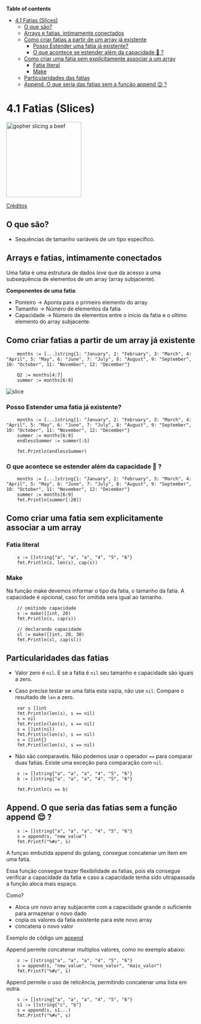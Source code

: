 **Table of contents**

- [4.1 Fatias (Slices)](#41-fatias-slices)
  - [O que são?](#o-que-são)
  - [Arrays e fatias, intimamente conectados](#arrays-e-fatias-intimamente-conectados)
  - [Como criar fatias a partir de um array já existente](#como-criar-fatias-a-partir-de-um-array-já-existente)
    - [Posso Estender uma fatia já existente?](#posso-estender-uma-fatia-já-existente)
    - [O que acontece se estender além da capacidade :thinking: ?](#o-que-acontece-se-estender-além-da-capacidade-thinking-)
  - [Como criar uma fatia sem explicitamente associar a um array](#como-criar-uma-fatia-sem-explicitamente-associar-a-um-array)
    - [Fatia literal](#fatia-literal)
    - [Make](#make)
  - [Particularidades das fatias](#particularidades-das-fatias)
  - [Append. O que seria das fatias sem a função append :relieved: ?](#append-o-que-seria-das-fatias-sem-a-função-append-relieved-)

# 4.1 Fatias (Slices)

<img src="https://golangforall.com/assets/gophslice.svg" alt="gopher slicing a beef" width="200"/>

[Créditos](https://golangforall.com)

## O que são?

- Sequências de tamanho variáveis de um tipo específico.

## Arrays e fatias, intimamente conectados

Uma fatia é uma estrutura de dados *leve* que da acesso a uma subsequência de elementos de um array (array subjacente).

**Componentes de uma fatia**:

- Ponteiro -> Aponta para o primeiro elemento do array 
- Tamanho -> Número de elementos da fatia
- Capacidade -> Número de elementos entre o inicio da fatia e o ultimo elemento do array subjacente.


## Como criar fatias a partir de um array já existente

```golang
    months := [...]string{1: "January", 2: "February", 3: "March", 4: "April", 5: "May", 6: "June", 7: "July", 8: "August", 9: "September", 10: "October", 11: "November", 12: "December"}

	Q2 := months[4:7]
	summer := months[6:9]
```

<img src="https://miro.medium.com/max/300/0*9R0AwP_71_bFrnHQ.png" alt="slice"/>

### Posso Estender uma fatia já existente?

```golang
	months := [...]string{1: "January", 2: "February", 3: "March", 4: "April", 5: "May", 6: "June", 7: "July", 8: "August", 9: "September", 10: "October", 11: "November", 12: "December"}
	summer := months[6:9]
	endlessSummer := summer[:5]

	fmt.Println(endlessSummer)
```

### O que acontece se estender além da capacidade :thinking: ?

```golang
	months := [...]string{1: "January", 2: "February", 3: "March", 4: "April", 5: "May", 6: "June", 7: "July", 8: "August", 9: "September", 10: "October", 11: "November", 12: "December"}
	summer := months[6:9]
    fmt.Println(summer[:20])
```

## Como criar uma fatia sem explicitamente associar a um array

### Fatia literal

```golang
    s := []string{"a", "a", "a", "4", "5", "6"}
	fmt.Println(s, len(s), cap(s))
```

### Make
Na função make devemos informar o tipo da fatia, o tamanho da fatia. A capacidade é opcional, caso for omitida sera igual ao tamanho.

```golang
    // omitindo capacidade
    s := make([]int, 20)
	fmt.Println(s, cap(s))

    // declarando capacidade
	sl := make([]int, 20, 30)
	fmt.Println(sl, cap(sl))
```

## Particularidades das fatias

- Valor zero é `nil`. E se a fatia é `nil` seu tamanho e capacidade são iguais a zero.

- Caso precise testar se uma fatia esta vazia, não use `nil`. Compare o resultado de `len` a zero.

```golang
    var s []int
	fmt.Println(len(s), s == nil)
	s = nil
	fmt.Println(len(s), s == nil)
	s = []int(nil)
	fmt.Println(len(s), s == nil)
	s = []int{}
	fmt.Println(len(s), s == nil)
```

- Não são comparavéis. Não podemos usar o operador `==` para comparar duas fatias. Existe uma exceção para comparação com `nil`.

```golang
    s := []string{"a", "a", "a", "4", "5", "6"}
	b := []string{"a", "a", "a", "4", "5", "6"}

	fmt.Println(s == b)
```


## Append. O que seria das fatias sem a função append :relieved: ?

```golang
    s := []string{"a", "a", "a", "4", "5", "6"}
	s = append(s, "new_value")
	fmt.Printf("%#v", s)
```

A funçao embutida append do golang, consegue concatenar um item em uma fatia.

Essa função consegue trazer flexibilidade as fatias, pois ela consegue verificar a capacidade da fatia e caso a capacidade tenha sido ultrapassada a função aloca mais espaço.

Como?
- Aloca um novo array subjacente com a capacidade grande o suficiente para armazenar o novo dado
- copia os valores da fatia existente para este novo array
- concatena o novo valor

Exemplo de código um [append](https://github.com/adonovan/gopl.io/blob/master/ch4/append/main.go)


Append permite concatenar multiplos valores, como no exemplo abaixo:

```golang
    s := []string{"a", "a", "a", "4", "5", "6"}
	s = append(s, "new_value", "novo_valor", "mais_valor")
	fmt.Printf("%#v", s)
```

Append permite o uso de reticência, permitindo concatenar uma lista em outra.

```golang
    s := []string{"a", "a", "a", "4", "5", "6"}
	s1 := []string{"c", "b"}
	s = append(s, s1...)
	fmt.Printf("%#v", s)
```

